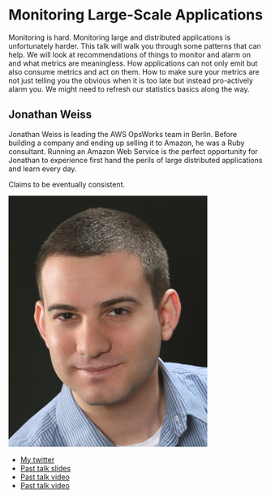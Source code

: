 # Monitoring Large-Scale Applications

Monitoring is hard. Monitoring large and distributed applications is unfortunately harder. This talk will walk you through some patterns that can help. We will look at recommendations of things to monitor and alarm on and what metrics are meaningless. How applications can not only emit but also consume metrics and act on them. How to make sure your metrics are not just telling you the obvious when it is too late but instead pro-actively alarm you. We might need to refresh our statistics basics along the way.

## Jonathan Weiss

Jonathan Weiss is leading the AWS OpsWorks team in Berlin. Before building a company and ending up selling it to Amazon, he was a Ruby consultant. Running an Amazon Web Service is the perfect opportunity for Jonathan to experience first hand the perils of large distributed applications and learn every day. 

Claims to be eventually consistent.

![Profile picture](./profile_picture.png)

- [My twitter](https://twitter.com/jweiss)
- [Past talk slides](http://www.slideshare.net/jweiss)
- [Past talk video](https://www.youtube.com/watch?v=-HdJF3Rnm08)
- [Past talk video](https://www.youtube.com/watch?v=913oT6xV-Qk)
